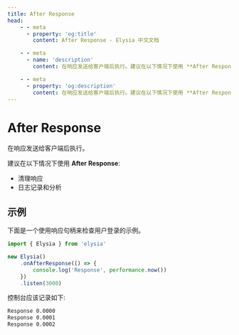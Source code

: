 ```yaml
---
title: After Response
head:
    - - meta
      - property: 'og:title'
        content: After Response - Elysia 中文文档

    - - meta
      - name: 'description'
        content: 在响应发送给客户端后执行。建议在以下情况下使用 **After Response**。清理响应。日志记录和分析。

    - - meta
      - property: 'og:description'
        content: 在响应发送给客户端后执行。建议在以下情况下使用 **After Response**。清理响应。日志记录和分析。
---
```


# After Response
在响应发送给客户端后执行。

建议在以下情况下使用 **After Response**:
- 清理响应
- 日志记录和分析

## 示例
下面是一个使用响应句柄来检查用户登录的示例。

```typescript twoslash
import { Elysia } from 'elysia'

new Elysia()
	.onAfterResponse(() => {
		console.log('Response', performance.now())
	})
	.listen(3000)
```

控制台应该记录如下:

```bash
Response 0.0000
Response 0.0001
Response 0.0002
```
